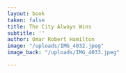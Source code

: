 ```yaml
---
layout: book
taken: false
title: The City Always Wins
subtitle: ''
author: Omar Robert Hamilton
image: "/uploads/IMG_4032.jpeg"
image_back: "/uploads/IMG_4033.jpeg"

---
```

